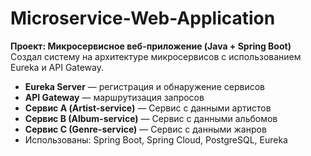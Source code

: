 # Microservice-Web-Application

**Проект: Микросервисное веб-приложение (Java + Spring Boot)**  
Создал систему на архитектуре микросервисов с использованием Eureka и API Gateway.  
- **Eureka Server** — регистрация и обнаружение сервисов  
- **API Gateway** — маршрутизация запросов  
- **Сервис А (Artist-service)** — Сервис с данными артистов  
- **Сервис B (Album-service)** — Сервис с данными альбомов  
- **Сервис C (Genre-service)** — Сервис с данными жанров  
- Использованы: Spring Boot, Spring Cloud, PostgreSQL, Eureka
